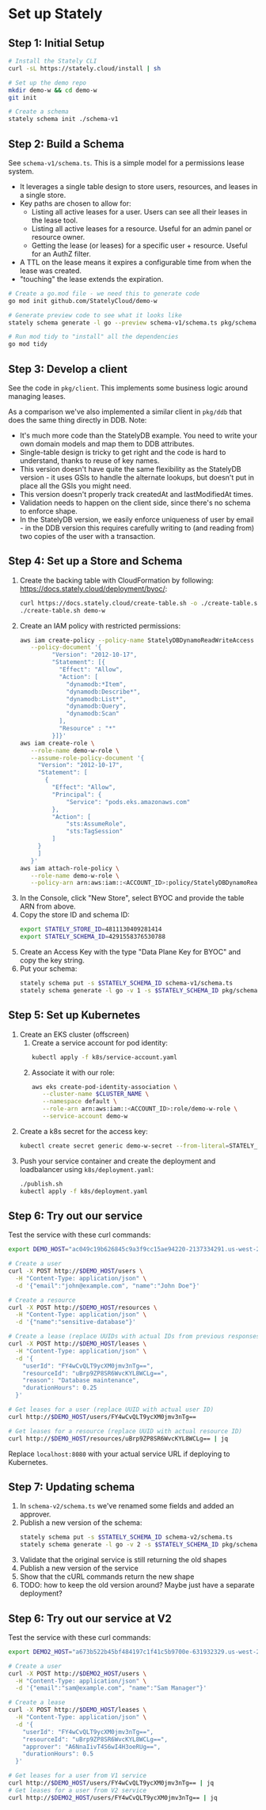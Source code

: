 # Set up Stately

## Step 1: Initial Setup

```sh
# Install the Stately CLI
curl -sL https://stately.cloud/install | sh

# Set up the demo repo
mkdir demo-w && cd demo-w
git init

# Create a schema
stately schema init ./schema-v1
```

## Step 2: Build a Schema

See `schema-v1/schema.ts`. This is a simple model for a permissions lease system.

* It leverages a single table design to store users, resources, and leases in a single store.
* Key paths are chosen to allow for:
    * Listing all active leases for a user. Users can see all their leases in the lease tool.
    * Listing all active leases for a resource. Useful for an admin panel or resource owner.
    * Getting the lease (or leases) for a specific user + resource. Useful for an AuthZ filter.
* A TTL on the lease means it expires a configurable time from when the lease was created.
* "touching" the lease extends the expiration.

```sh
# Create a go.mod file - we need this to generate code
go mod init github.com/StatelyCloud/demo-w

# Generate preview code to see what it looks like
stately schema generate -l go --preview schema-v1/schema.ts pkg/schema

# Run mod tidy to "install" all the dependencies
go mod tidy
```

## Step 3: Develop a client

See the code in `pkg/client`. This implements some business logic around managing leases.

As a comparison we've also implemented a similar client in `pkg/ddb` that does the same thing directly in DDB. Note:

* It's much more code than the StatelyDB example. You need to write your own domain models and map them to DDB attributes.
* Single-table design is tricky to get right and the code is hard to understand, thanks to reuse of key names.
* This version doesn't have quite the same flexibility as the StatelyDB version - it uses GSIs to handle the alternate lookups, but doesn't put in place all the GSIs you might need.
* This version doesn't properly track createdAt and lastModifiedAt times.
* Validation needs to happen on the client side, since there's no schema to enforce shape.
* In the StatelyDB version, we easily enforce uniqueness of user by email - in the DDB version this requires carefully writing to (and reading from) two copies of the user with a transaction.

## Step 4: Set up a Store and Schema

1. Create the backing table with CloudFormation by following: https://docs.stately.cloud/deployment/byoc/:
   ```sh
   curl https://docs.stately.cloud/create-table.sh -o ./create-table.sh && chmod a+x ./create-table.sh
   ./create-table.sh demo-w
   ```
2. Create an IAM policy with restricted permissions:
   ```sh
   aws iam create-policy --policy-name StatelyDBDynamoReadWriteAccess \
      --policy-document '{
            "Version": "2012-10-17",
            "Statement": [{
              "Effect": "Allow",
              "Action": [
                "dynamodb:*Item",
                "dynamodb:Describe*",
                "dynamodb:List*",
                "dynamodb:Query",
                "dynamodb:Scan"
              ],
              "Resource" : "*"
            }]}'
   aws iam create-role \
      --role-name demo-w-role \
      --assume-role-policy-document '{
        "Version": "2012-10-17",
        "Statement": [
          {
            "Effect": "Allow",
            "Principal": {
                "Service": "pods.eks.amazonaws.com"
            },
            "Action": [
                "sts:AssumeRole",
                "sts:TagSession"
            ]
        }
        ]
      }'
   aws iam attach-role-policy \
      --role-name demo-w-role \
      --policy-arn arn:aws:iam::<ACCOUNT_ID>:policy/StatelyDBDynamoReadWriteAccess
   ```
3. In the Console, click "New Store", select BYOC and provide the table ARN from above.
4. Copy the store ID and schema ID:
   ```sh
   export STATELY_STORE_ID=4811130409281414
   export STATELY_SCHEMA_ID=4291558376530788
   ```
5. Create an Access Key with the type "Data Plane Key for BYOC" and copy the key string.
6. Put your schema:
   ```sh
   stately schema put -s $STATELY_SCHEMA_ID schema-v1/schema.ts
   stately schema generate -l go -v 1 -s $STATELY_SCHEMA_ID pkg/schema
   ```

## Step 5: Set up Kubernetes

1. Create an EKS cluster (offscreen)
    1. Create a service account for pod identity:
       ```sh
       kubectl apply -f k8s/service-account.yaml
       ```
    2. Associate it with our role:
       ```sh
       aws eks create-pod-identity-association \
          --cluster-name $CLUSTER_NAME \
          --namespace default \
          --role-arn arn:aws:iam::<ACCOUNT_ID>:role/demo-w-role \
          --service-account demo-w
       ```
2. Create a k8s secret for the access key:
   ```sh
   kubectl create secret generic demo-w-secret --from-literal=STATELY_ACCESS_KEY="$STATELY_ACCESS_KEY"
   ```
3. Push your service container and create the deployment and loadbalancer using `k8s/deployment.yaml`:
   ```sh
   ./publish.sh
   kubectl apply -f k8s/deployment.yaml
   ```

## Step 6: Try out our service

Test the service with these curl commands:

```sh
export DEMO_HOST="ac049c19b626845c9a3f9cc15ae94220-2137334291.us-west-2.elb.amazonaws.com"

# Create a user
curl -X POST http://$DEMO_HOST/users \
  -H "Content-Type: application/json" \
  -d '{"email":"john@example.com", "name":"John Doe"}'

# Create a resource
curl -X POST http://$DEMO_HOST/resources \
  -H "Content-Type: application/json" \
  -d '{"name":"sensitive-database"}'

# Create a lease (replace UUIDs with actual IDs from previous responses)
curl -X POST http://$DEMO_HOST/leases \
  -H "Content-Type: application/json" \
  -d '{
    "userId": "FY4wCvQLT9ycXM0jmv3nTg==",
    "resourceId": "uBrp9ZP8SR6WvcKYL8WCLg==",
    "reason": "Database maintenance",
    "durationHours": 0.25
  }'

# Get leases for a user (replace UUID with actual user ID)
curl http://$DEMO_HOST/users/FY4wCvQLT9ycXM0jmv3nTg==

# Get leases for a resource (replace UUID with actual resource ID)
curl http://$DEMO_HOST/resources/uBrp9ZP8SR6WvcKYL8WCLg== | jq
```

Replace `localhost:8080` with your actual service URL if deploying to Kubernetes.

## Step 7: Updating schema

1. In `schema-v2/schema.ts` we've renamed some fields and added an approver.
2. Publish a new version of the schema:
   ```sh
   stately schema put -s $STATELY_SCHEMA_ID schema-v2/schema.ts
   stately schema generate -l go -v 2 -s $STATELY_SCHEMA_ID pkg/schema
   ```
3. Validate that the original service is still returning the old shapes
4. Publish a new version of the service
5. Show that the cURL commands return the new shape
6. TODO: how to keep the old version around? Maybe just have a separate deployment?

## Step 6: Try out our service at V2

Test the service with these curl commands:

```sh
export DEMO2_HOST="a673b522b45bf484197c1f41c5b9700e-631932329.us-west-2.elb.amazonaws.com"

# Create a user
curl -X POST http://$DEMO2_HOST/users \
  -H "Content-Type: application/json" \
  -d '{"email":"sam@example.com", "name":"Sam Manager"}'

# Create a lease
curl -X POST http://$DEMO_HOST/leases \
  -H "Content-Type: application/json" \
  -d '{
    "userId": "FY4wCvQLT9ycXM0jmv3nTg==",
    "resourceId": "uBrp9ZP8SR6WvcKYL8WCLg==",
    "approver": "A6NnaIivT4S6wI4H3oeRUg==",
    "durationHours": 0.5
  }'

# Get leases for a user from V1 service
curl http://$DEMO_HOST/users/FY4wCvQLT9ycXM0jmv3nTg== | jq
# Get leases for a user from V2 service
curl http://$DEMO2_HOST/users/FY4wCvQLT9ycXM0jmv3nTg== | jq
```